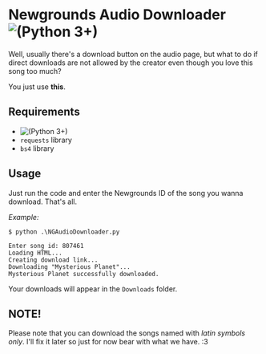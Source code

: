 # Newgrounds Audio Downloader ![(Python 3+)](https://img.shields.io/badge/Python-3+-blue.svg)

Well, usually there's a download button on the audio page, but what to do if direct downloads are not allowed by the creator even though you love this song too much?

You just use **this**.

## Requirements

- ![(Python 3+)](https://img.shields.io/badge/Python-3+-blue.svg)
- `requests` library
- `bs4` library

## Usage

Just run the code and enter the Newgrounds ID of the song you wanna download. That's all.

_Example:_

```
$ python .\NGAudioDownloader.py

Enter song id: 807461
Loading HTML...
Creating download link...
Downloading "Mysterious Planet"...
Mysterious Planet successfully downloaded.
```

Your downloads will appear in the `Downloads` folder.

## NOTE!

Please note that you can download the songs named with *latin symbols only*. I'll fix it later so just for now bear with what we have. :3